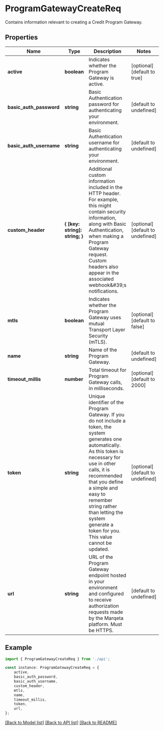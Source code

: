 # ProgramGatewayCreateReq

Contains information relevant to creating a Credit Program Gateway.

## Properties

Name | Type | Description | Notes
------------ | ------------- | ------------- | -------------
**active** | **boolean** | Indicates whether the Program Gateway is active. | [optional] [default to true]
**basic_auth_password** | **string** | Basic Authentication password for authenticating your environment. | [default to undefined]
**basic_auth_username** | **string** | Basic Authentication username for authenticating your environment. | [default to undefined]
**custom_header** | **{ [key: string]: string; }** | Additional custom information included in the HTTP header. For example, this might contain security information, along with Basic Authentication, when making a Program Gateway request. Custom headers also appear in the associated webhook\&#39;s notifications. | [optional] [default to undefined]
**mtls** | **boolean** | Indicates whether the Program Gateway uses mutual Transport Layer Security (mTLS). | [optional] [default to false]
**name** | **string** | Name of the Program Gateway. | [default to undefined]
**timeout_millis** | **number** | Total timeout for Program Gateway calls, in milliseconds. | [optional] [default to 2000]
**token** | **string** | Unique identifier of the Program Gateway.  If you do not include a token, the system generates one automatically. As this token is necessary for use in other calls, it is recommended that you define a simple and easy to remember string rather than letting the system generate a token for you. This value cannot be updated. | [optional] [default to undefined]
**url** | **string** | URL of the Program Gateway endpoint hosted in your environment and configured to receive authorization requests made by the Marqeta platform. Must be HTTPS. | [default to undefined]

## Example

```typescript
import { ProgramGatewayCreateReq } from './api';

const instance: ProgramGatewayCreateReq = {
    active,
    basic_auth_password,
    basic_auth_username,
    custom_header,
    mtls,
    name,
    timeout_millis,
    token,
    url,
};
```

[[Back to Model list]](../README.md#documentation-for-models) [[Back to API list]](../README.md#documentation-for-api-endpoints) [[Back to README]](../README.md)

